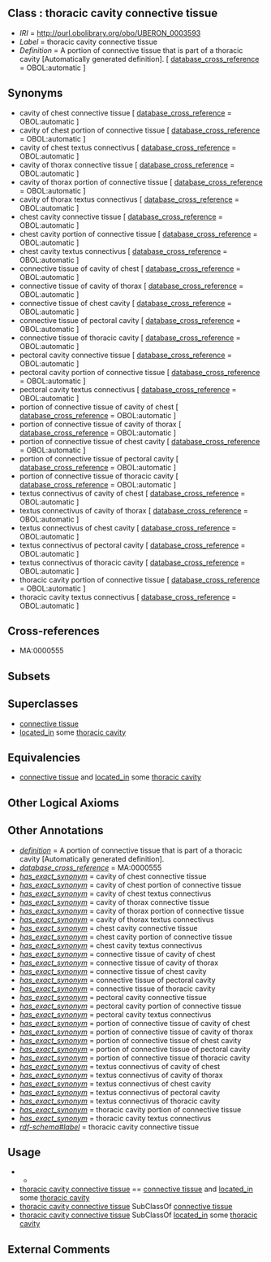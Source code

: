 
## Class : thoracic cavity connective tissue

 * *IRI* = http://purl.obolibrary.org/obo/UBERON_0003593
 * *Label* = thoracic cavity connective tissue
 * *Definition* = A portion of connective tissue that is part of a thoracic cavity [Automatically generated definition]. [ [database_cross_reference](../../ef/oboInOwl#hasDbXref.md) = OBOL:automatic ]

## Synonyms

 * cavity of chest connective tissue [ [database_cross_reference](../../ef/oboInOwl#hasDbXref.md) = OBOL:automatic ]
 * cavity of chest portion of connective tissue [ [database_cross_reference](../../ef/oboInOwl#hasDbXref.md) = OBOL:automatic ]
 * cavity of chest textus connectivus [ [database_cross_reference](../../ef/oboInOwl#hasDbXref.md) = OBOL:automatic ]
 * cavity of thorax connective tissue [ [database_cross_reference](../../ef/oboInOwl#hasDbXref.md) = OBOL:automatic ]
 * cavity of thorax portion of connective tissue [ [database_cross_reference](../../ef/oboInOwl#hasDbXref.md) = OBOL:automatic ]
 * cavity of thorax textus connectivus [ [database_cross_reference](../../ef/oboInOwl#hasDbXref.md) = OBOL:automatic ]
 * chest cavity connective tissue [ [database_cross_reference](../../ef/oboInOwl#hasDbXref.md) = OBOL:automatic ]
 * chest cavity portion of connective tissue [ [database_cross_reference](../../ef/oboInOwl#hasDbXref.md) = OBOL:automatic ]
 * chest cavity textus connectivus [ [database_cross_reference](../../ef/oboInOwl#hasDbXref.md) = OBOL:automatic ]
 * connective tissue of cavity of chest [ [database_cross_reference](../../ef/oboInOwl#hasDbXref.md) = OBOL:automatic ]
 * connective tissue of cavity of thorax [ [database_cross_reference](../../ef/oboInOwl#hasDbXref.md) = OBOL:automatic ]
 * connective tissue of chest cavity [ [database_cross_reference](../../ef/oboInOwl#hasDbXref.md) = OBOL:automatic ]
 * connective tissue of pectoral cavity [ [database_cross_reference](../../ef/oboInOwl#hasDbXref.md) = OBOL:automatic ]
 * connective tissue of thoracic cavity [ [database_cross_reference](../../ef/oboInOwl#hasDbXref.md) = OBOL:automatic ]
 * pectoral cavity connective tissue [ [database_cross_reference](../../ef/oboInOwl#hasDbXref.md) = OBOL:automatic ]
 * pectoral cavity portion of connective tissue [ [database_cross_reference](../../ef/oboInOwl#hasDbXref.md) = OBOL:automatic ]
 * pectoral cavity textus connectivus [ [database_cross_reference](../../ef/oboInOwl#hasDbXref.md) = OBOL:automatic ]
 * portion of connective tissue of cavity of chest [ [database_cross_reference](../../ef/oboInOwl#hasDbXref.md) = OBOL:automatic ]
 * portion of connective tissue of cavity of thorax [ [database_cross_reference](../../ef/oboInOwl#hasDbXref.md) = OBOL:automatic ]
 * portion of connective tissue of chest cavity [ [database_cross_reference](../../ef/oboInOwl#hasDbXref.md) = OBOL:automatic ]
 * portion of connective tissue of pectoral cavity [ [database_cross_reference](../../ef/oboInOwl#hasDbXref.md) = OBOL:automatic ]
 * portion of connective tissue of thoracic cavity [ [database_cross_reference](../../ef/oboInOwl#hasDbXref.md) = OBOL:automatic ]
 * textus connectivus of cavity of chest [ [database_cross_reference](../../ef/oboInOwl#hasDbXref.md) = OBOL:automatic ]
 * textus connectivus of cavity of thorax [ [database_cross_reference](../../ef/oboInOwl#hasDbXref.md) = OBOL:automatic ]
 * textus connectivus of chest cavity [ [database_cross_reference](../../ef/oboInOwl#hasDbXref.md) = OBOL:automatic ]
 * textus connectivus of pectoral cavity [ [database_cross_reference](../../ef/oboInOwl#hasDbXref.md) = OBOL:automatic ]
 * textus connectivus of thoracic cavity [ [database_cross_reference](../../ef/oboInOwl#hasDbXref.md) = OBOL:automatic ]
 * thoracic cavity portion of connective tissue [ [database_cross_reference](../../ef/oboInOwl#hasDbXref.md) = OBOL:automatic ]
 * thoracic cavity textus connectivus [ [database_cross_reference](../../ef/oboInOwl#hasDbXref.md) = OBOL:automatic ]

## Cross-references

 * MA:0000555

## Subsets


## Superclasses

 * [connective tissue](../../UBERON/84/UBERON_0002384.md)
 * [located_in](../../RO/25/RO_0001025.md) some [thoracic cavity](../../UBERON/24/UBERON_0002224.md)

## Equivalencies

 * [connective tissue](../../UBERON/84/UBERON_0002384.md) and [located_in](../../RO/25/RO_0001025.md) some [thoracic cavity](../../UBERON/24/UBERON_0002224.md)

## Other Logical Axioms


## Other Annotations

 * *[definition](../../IAO/15/IAO_0000115.md)* = A portion of connective tissue that is part of a thoracic cavity [Automatically generated definition].
 * *[database_cross_reference](../../ef/oboInOwl#hasDbXref.md)* = MA:0000555
 * *[has_exact_synonym](../../ym/oboInOwl#hasExactSynonym.md)* = cavity of chest connective tissue
 * *[has_exact_synonym](../../ym/oboInOwl#hasExactSynonym.md)* = cavity of chest portion of connective tissue
 * *[has_exact_synonym](../../ym/oboInOwl#hasExactSynonym.md)* = cavity of chest textus connectivus
 * *[has_exact_synonym](../../ym/oboInOwl#hasExactSynonym.md)* = cavity of thorax connective tissue
 * *[has_exact_synonym](../../ym/oboInOwl#hasExactSynonym.md)* = cavity of thorax portion of connective tissue
 * *[has_exact_synonym](../../ym/oboInOwl#hasExactSynonym.md)* = cavity of thorax textus connectivus
 * *[has_exact_synonym](../../ym/oboInOwl#hasExactSynonym.md)* = chest cavity connective tissue
 * *[has_exact_synonym](../../ym/oboInOwl#hasExactSynonym.md)* = chest cavity portion of connective tissue
 * *[has_exact_synonym](../../ym/oboInOwl#hasExactSynonym.md)* = chest cavity textus connectivus
 * *[has_exact_synonym](../../ym/oboInOwl#hasExactSynonym.md)* = connective tissue of cavity of chest
 * *[has_exact_synonym](../../ym/oboInOwl#hasExactSynonym.md)* = connective tissue of cavity of thorax
 * *[has_exact_synonym](../../ym/oboInOwl#hasExactSynonym.md)* = connective tissue of chest cavity
 * *[has_exact_synonym](../../ym/oboInOwl#hasExactSynonym.md)* = connective tissue of pectoral cavity
 * *[has_exact_synonym](../../ym/oboInOwl#hasExactSynonym.md)* = connective tissue of thoracic cavity
 * *[has_exact_synonym](../../ym/oboInOwl#hasExactSynonym.md)* = pectoral cavity connective tissue
 * *[has_exact_synonym](../../ym/oboInOwl#hasExactSynonym.md)* = pectoral cavity portion of connective tissue
 * *[has_exact_synonym](../../ym/oboInOwl#hasExactSynonym.md)* = pectoral cavity textus connectivus
 * *[has_exact_synonym](../../ym/oboInOwl#hasExactSynonym.md)* = portion of connective tissue of cavity of chest
 * *[has_exact_synonym](../../ym/oboInOwl#hasExactSynonym.md)* = portion of connective tissue of cavity of thorax
 * *[has_exact_synonym](../../ym/oboInOwl#hasExactSynonym.md)* = portion of connective tissue of chest cavity
 * *[has_exact_synonym](../../ym/oboInOwl#hasExactSynonym.md)* = portion of connective tissue of pectoral cavity
 * *[has_exact_synonym](../../ym/oboInOwl#hasExactSynonym.md)* = portion of connective tissue of thoracic cavity
 * *[has_exact_synonym](../../ym/oboInOwl#hasExactSynonym.md)* = textus connectivus of cavity of chest
 * *[has_exact_synonym](../../ym/oboInOwl#hasExactSynonym.md)* = textus connectivus of cavity of thorax
 * *[has_exact_synonym](../../ym/oboInOwl#hasExactSynonym.md)* = textus connectivus of chest cavity
 * *[has_exact_synonym](../../ym/oboInOwl#hasExactSynonym.md)* = textus connectivus of pectoral cavity
 * *[has_exact_synonym](../../ym/oboInOwl#hasExactSynonym.md)* = textus connectivus of thoracic cavity
 * *[has_exact_synonym](../../ym/oboInOwl#hasExactSynonym.md)* = thoracic cavity portion of connective tissue
 * *[has_exact_synonym](../../ym/oboInOwl#hasExactSynonym.md)* = thoracic cavity textus connectivus
 * *[rdf-schema#label](../../el/rdf-schema#label.md)* = thoracic cavity connective tissue

## Usage

 * -
 * [thoracic cavity connective tissue](../../UBERON/93/UBERON_0003593.md) == [connective tissue](../../UBERON/84/UBERON_0002384.md) and [located_in](../../RO/25/RO_0001025.md) some [thoracic cavity](../../UBERON/24/UBERON_0002224.md)
 * [thoracic cavity connective tissue](../../UBERON/93/UBERON_0003593.md) SubClassOf [connective tissue](../../UBERON/84/UBERON_0002384.md)
 * [thoracic cavity connective tissue](../../UBERON/93/UBERON_0003593.md) SubClassOf [located_in](../../RO/25/RO_0001025.md) some [thoracic cavity](../../UBERON/24/UBERON_0002224.md)

## External Comments

